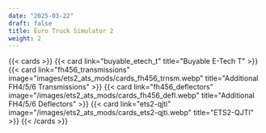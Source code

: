 ```yaml
---
date: "2025-03-22"
draft: false
title: Euro Truck Simulator 2
weight: 2
---
```


{{< cards >}}
    {{< card link="buyable_etech_t" title="Buyable E-Tech T" >}}
    {{< card link="fh456_transmissions" image="images/ets2_ats_mods/cards_fh456_trnsm.webp" title="Additional FH4/5/6 Transmissions" >}}
    {{< card link="fh456_deflectors" image="/images/ets2_ats_mods/cards_fh456_defl.webp" title="Additional FH4/5/6 Deflectors" >}}
    {{< card link="ets2-qjti" image="/images/ets2_ats_mods/cards_ets2-qjti.webp" title="ETS2-QJTI" >}}
{{< /cards >}}